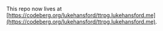This repo now lives at [https://codeberg.org/lukehansford/ttrpg.lukehansford.me](https://codeberg.org/lukehansford/ttrpg.lukehansford.me).
